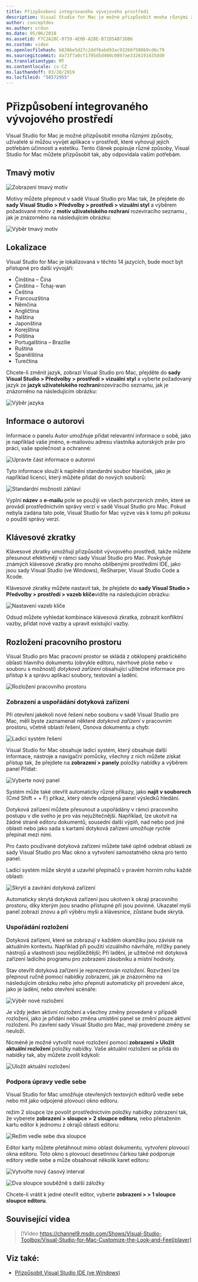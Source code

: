 ```yaml
---
title: Přizpůsobení integrovaného vývojového prostředí
description: Visual Studio for Mac je možné přizpůsobit mnoha různými způsoby, uživatelé si můžou vyvíjet aplikace v prostředí, který vyhovuje jejich efektivitu a aesthetic potřebám. Toto téma popisuje různé způsoby, jak Visual Studio pro Mac lze upravit tak, aby odpovídala vašim potřebám.
author: conceptdev
ms.author: crdun
ms.date: 05/06/2018
ms.assetid: F7C2A28C-0759-4E0D-A28E-B72D5AB73DB6
ms.custom: video
ms.openlocfilehash: b8386e5d27c2ddf6abd93ac93266f58869cd6c79
ms.sourcegitcommit: da73f7a0cf1795d5d400c0897ae3326191435dd0
ms.translationtype: MT
ms.contentlocale: cs-CZ
ms.lasthandoff: 03/28/2019
ms.locfileid: "58572955"
---
```

# <a name="customizing-the-ide"></a>Přizpůsobení integrovaného vývojového prostředí

Visual Studio for Mac je možné přizpůsobit mnoha různými způsoby, uživatelé si můžou vyvíjet aplikace v prostředí, které vyhovují jejich potřebám účinnosti a estetiku. Tento článek popisuje různé způsoby, Visual Studio for Mac můžete přizpůsobit tak, aby odpovídala vašim potřebám.

## <a name="dark-theme"></a>Tmavý motiv

![Zobrazení tmavý motiv](media/customizing-the-ide-image7a.png)

Motivy můžete přepnout v sadě Visual Studio pro Mac tak, že přejdete do **sady Visual Studio > Předvolby > prostředí > vizuální styl** a výběrem požadované motiv z **motiv uživatelského rozhraní** rozevíracího seznamu , jak je znázorněno na následujícím obrázku:

![Výběr tmavý motiv](media/customizing-the-ide-image7b.png)

## <a name="localization"></a>Lokalizace

Visual Studio for Mac je lokalizovaná v těchto 14 jazycích, bude moct být přístupné pro další vývojáři:

* Čínština – Čína
* Čínština – Tchaj-wan
* Čeština
* Francouzština
* Němčina
* Angličtina
* Italština
* Japonština
* Korejština
* Polština
* Portugalština – Brazílie
* Ruština
* Španělština
* Turečtina

Chcete-li změnit jazyk, zobrazí Visual Studio pro Mac, přejděte do **sady Visual Studio > Předvolby > prostředí > vizuální styl** a vyberte požadovaný jazyk ze **jazyk uživatelského rozhraní**rozevíracího seznamu, jak je znázorněno na následujícím obrázku:

![Výběr jazyka](media/customizing-the-ide-image11a.png)

## <a name="author-information"></a>Informace o autorovi

Informace o panelu Autor umožňuje přidat relevantní informace o sobě, jako je například vaše jméno, e-mailovou adresu vlastníka autorských práv pro práci, vaše společnost a ochranné:

![Upravte část informace o autorovi](media/customizing-the-ide-image9a.png)

Tyto informace slouží k naplnění standardní soubor hlaviček, jako je například licenci, který můžete přidat do nových souborů:

![Standardní možnosti záhlaví](media/customizing-the-ide-image8a.png)

Vyplní **název** a **e-mailu** pole se použijí ve všech potvrzeních změn, které se provádí prostřednictvím správy verzí v sadě Visual Studio pro Mac. Pokud nebyla zadána tato pole, Visual Studio for Mac vyzve vás k tomu při pokusu o použití správy verzí.

## <a name="key-bindings"></a>Klávesové zkratky

Klávesové zkratky umožňují přizpůsobit vývojového prostředí, takže můžete přesunout efektivněji v rámci sady Visual Studio pro Mac. Poskytuje známých klávesové zkratky pro mnoho oblíbenými prostředími IDE, jako jsou sady Visual Studio (ve Windows), ReSharper, Visual Studio Code a Xcode.

Klávesové zkratky můžete nastavit tak, že přejdete do **sady Visual Studio > Předvolby > prostředí > vazeb klíče**vidíte na následujícím obrázku:

![Nastavení vazeb klíče](media/customizing-the-ide-image10a.png)

Odsud můžete vyhledat kombinace klávesová zkratka, zobrazit konfliktní vazby, přidat nové vazby a upravit existující vazby.

## <a name="workspace-layout"></a>Rozložení pracovního prostoru

Visual Studio pro Mac pracovní prostor se skládá z obklopený praktického oblasti hlavního dokumentu (obvykle editoru, návrhové ploše nebo v souboru s možností) *dotyková zařízení* obsahující užitečné informace pro přístup k a správu aplikací soubory, testování a ladění.

 ![Rozložení pracovního prostoru](media/customizing-the-ide-image1a.png)

### <a name="viewing-and-arranging-pads"></a>Zobrazení a uspořádání dotyková zařízení

Při otevření jakékoli nové řešení nebo souboru v sadě Visual Studio pro Mac, měli byste zaznamenat některé *dotyková zařízení* v pracovním prostoru, včetně oblasti řešení, Osnova dokumentu a chyb:

![Ladicí systém řešení](media/customizing-the-ide-image2a.png)

Visual Studio for Mac obsahuje ladicí systém, který obsahuje další informace, nástroje a navigační pomůcky, všechny z nich můžete získat přístup tak, že přejdete na **zobrazení > panely** položky nabídky a výběrem panel Přidat:

![Vyberte nový panel](media/customizing-the-ide-image3a.png)

Systém může také otevřít automaticky různé příkazy, jako **najít v souborech** (Cmd Shift + + F) příkaz, který otevře odpojená panel výsledků hledání.

Dotyková zařízení můžete přesunout a uspořádány v rámci pracovního postupu v dle svého je pro vás nejužitečnější. Například, lze ukotvit na žádné straně editoru dokumentů, sousední další výplň, nad nebo pod jiné oblasti nebo jako sada s kartami dotyková zařízení umožňuje rychle přepínat mezi nimi.

Pro často používané dotyková zařízení můžete také úplně odebrat oblasti ze sady Visual Studio pro Mac okno a vytvoření samostatného okna pro tento panel.

Ladicí systém může skryté a uzavřel přepínačů v pravém horním rohu každé oblasti:

![Skrytí a zavírání dotyková zařízení](media/customizing-the-ide-image5a.png)

Automaticky skrytá dotyková zařízení jsou ukotven k okraji pracovního prostoru, díky kterým jsou snadno přístupné při jsou povinné. Ukazatel myši panel zobrazí znovu a při výběru myši a klávesnice, zůstane bude skrytá.

### <a name="organizing-layouts"></a>Uspořádání rozložení

Dotyková zařízení, které se zobrazují v každém okamžiku jsou závislé na aktuálním kontextu. Například při použití vizuálního návrháře, mřížky panely nástrojů a vlastnosti jsou nejdůležitější; Při ladění, je užitečné mít dotyková zařízení ladicího programu pro zobrazení zásobníku a místní hodnoty.

Stav otevřít dotyková zařízení je reprezentován *rozložení*. Rozvržení lze přepnout ručně pomocí nabídky zobrazení, jak je znázorněno na následujícím obrázku nebo jeho přepnutí automaticky při provedení akce, jako je ladění, nebo otevření scénáře:

![Výběr nové rozložení](media/customizing-the-ide-image6b.png)

Je vždy jeden aktivní rozložení a všechny změny provedené v případě rozložení, jako je přidání nebo změna umístění panel se změní pouze aktivní rozložení. Po zavření sady Visual Studio pro Mac, mají provedené změny se neuloží.

Nicméně je možné vytvořit nové rozložení pomocí **zobrazení > Uložit aktuální rozložení** položky nabídky. Vaše aktuální rozložení se přidá do nabídky tak, aby můžete zvolit kdykoli:

![Uložit aktuální rozložení](media/customizing-the-ide-image6a.png)

### <a name="side-by-side-editing-support"></a>Podpora úpravy vedle sebe

Visual Studio for Mac umožňuje otevřených textových editorů vedle sebe nebo mít jako odpojené plovoucí okno editoru.

režim 2 sloupce lze povolit prostřednictvím položky nabídky zobrazení tak, že vyberete **zobrazení > sloupce > 2 sloupce editoru**, nebo přetažením kartu editor k jednomu z okrajů oblasti editoru:

![Režim vedle sebe dva sloupce](media/customizing-the-ide-sbs.png)

Editor karty můžete přetáhnout mimo oblast dokumentu, vytvoření plovoucí okna editoru. Toto okno s plovoucí desetinnou čárkou také podporuje editory vedle sebe a může obsahovat několik karet editoru:

![Vytvořte nový časový interval](media/customizing-the-ide-sbs1.png)

![Dva sloupce souběžně s další záložky](media/customizing-the-ide-sbs2.png)

Chcete-li vrátit k jedné otevřít editor, vyberte **zobrazení > > 1 sloupce sloupce editoru**.

## <a name="related-video"></a>Související videa

> [!Video https://channel9.msdn.com/Shows/Visual-Studio-Toolbox/Visual-Studio-for-Mac-Customize-the-Look-and-Feel/player]

## <a name="see-also"></a>Viz také:

- [Přizpůsobit Visual Studio IDE (ve Windows)](/visualstudio/ide/personalizing-the-visual-studio-ide)